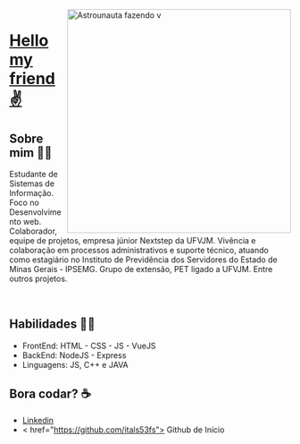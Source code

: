 

<!--
**itals53fs/itals53fs** is a ✨ _special_ ✨ repository because its `README.md` (this file) appears on your GitHub profile.

Here are some ideas to get you started:

- 🔭 I’m currently working on ...
- 🌱 I’m currently learning ...
- 👯 I’m looking to collaborate on ...
- 🤔 I’m looking for help with ...
- 💬 Ask me about ...
- 📫 How to reach me: ...
- 😄 Pronouns: ...
- ⚡ Fun fact: ...
-->

<img src="https://i.imgur.com/i55ktTL.png" min-width="400px" max-width="400px" width="400px" align="right" alt="Astrounauta fazendo v">

# <a href="https://www.instagram.com/ulisses.brandao">Hello my friend ✌️</a>
 ## Sobre mim 🙋‍♂️
Estudante de Sistemas de 	Informação. Foco no Desenvolvimento web. Colaborador, equipe de projetos, empresa júnior Nextstep da UFVJM. Vivência e colaboração em processos administrativos e suporte técnico, atuando como estagiário no Instituto de Previdência dos Servidores do Estado de Minas Gerais - IPSEMG. Grupo de extensão, PET ligado a UFVJM. Entre outros projetos.

<br>

## Habilidades 👨‍💻
- FrontEnd: HTML - CSS - JS - VueJS
- BackEnd: NodeJS - Express
- Linguagens:  JS, C++ e JAVA



##  Bora codar?  ☕
- <a href="https://www.linkedin.com/in/tales-felix-7b3b1a1a5">Linkedin</a>
- < href="https://github.com/itals53fs"> Github de Início</a>
</div>

<!-- modelo inspirado na giovannamoeller -->
